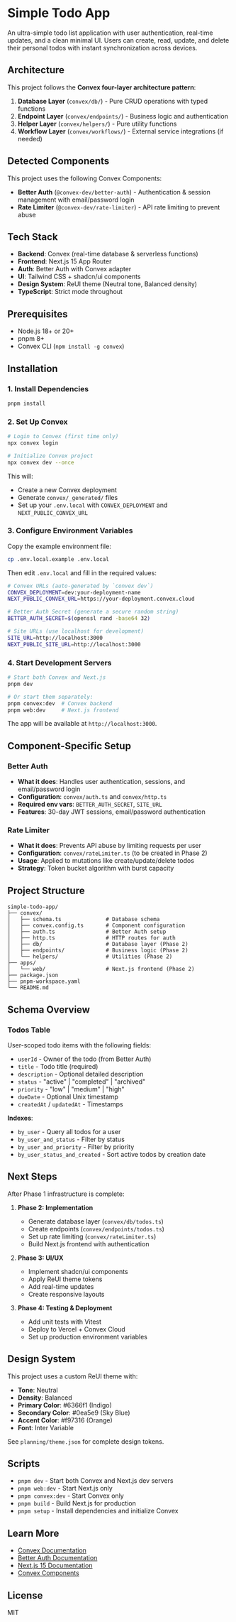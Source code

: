 # Simple Todo App

An ultra-simple todo list application with user authentication, real-time updates, and a clean minimal UI. Users can create, read, update, and delete their personal todos with instant synchronization across devices.

## Architecture

This project follows the **Convex four-layer architecture pattern**:

1. **Database Layer** (`convex/db/`) - Pure CRUD operations with typed functions
2. **Endpoint Layer** (`convex/endpoints/`) - Business logic and authentication
3. **Helper Layer** (`convex/helpers/`) - Pure utility functions
4. **Workflow Layer** (`convex/workflows/`) - External service integrations (if needed)

## Detected Components

This project uses the following Convex Components:

- **Better Auth** (`@convex-dev/better-auth`) - Authentication & session management with email/password login
- **Rate Limiter** (`@convex-dev/rate-limiter`) - API rate limiting to prevent abuse

## Tech Stack

- **Backend**: Convex (real-time database & serverless functions)
- **Frontend**: Next.js 15 App Router
- **Auth**: Better Auth with Convex adapter
- **UI**: Tailwind CSS + shadcn/ui components
- **Design System**: ReUI theme (Neutral tone, Balanced density)
- **TypeScript**: Strict mode throughout

## Prerequisites

- Node.js 18+ or 20+
- pnpm 8+
- Convex CLI (`npm install -g convex`)

## Installation

### 1. Install Dependencies

```bash
pnpm install
```

### 2. Set Up Convex

```bash
# Login to Convex (first time only)
npx convex login

# Initialize Convex project
npx convex dev --once
```

This will:
- Create a new Convex deployment
- Generate `convex/_generated/` files
- Set up your `.env.local` with `CONVEX_DEPLOYMENT` and `NEXT_PUBLIC_CONVEX_URL`

### 3. Configure Environment Variables

Copy the example environment file:

```bash
cp .env.local.example .env.local
```

Then edit `.env.local` and fill in the required values:

```bash
# Convex URLs (auto-generated by `convex dev`)
CONVEX_DEPLOYMENT=dev:your-deployment-name
NEXT_PUBLIC_CONVEX_URL=https://your-deployment.convex.cloud

# Better Auth Secret (generate a secure random string)
BETTER_AUTH_SECRET=$(openssl rand -base64 32)

# Site URLs (use localhost for development)
SITE_URL=http://localhost:3000
NEXT_PUBLIC_SITE_URL=http://localhost:3000
```

### 4. Start Development Servers

```bash
# Start both Convex and Next.js
pnpm dev

# Or start them separately:
pnpm convex:dev  # Convex backend
pnpm web:dev     # Next.js frontend
```

The app will be available at `http://localhost:3000`.

## Component-Specific Setup

### Better Auth

- **What it does**: Handles user authentication, sessions, and email/password login
- **Configuration**: `convex/auth.ts` and `convex/http.ts`
- **Required env vars**: `BETTER_AUTH_SECRET`, `SITE_URL`
- **Features**: 30-day JWT sessions, email/password authentication

### Rate Limiter

- **What it does**: Prevents API abuse by limiting requests per user
- **Configuration**: `convex/rateLimiter.ts` (to be created in Phase 2)
- **Usage**: Applied to mutations like create/update/delete todos
- **Strategy**: Token bucket algorithm with burst capacity

## Project Structure

```
simple-todo-app/
├── convex/
│   ├── schema.ts              # Database schema
│   ├── convex.config.ts       # Component configuration
│   ├── auth.ts                # Better Auth setup
│   ├── http.ts                # HTTP routes for auth
│   ├── db/                    # Database layer (Phase 2)
│   ├── endpoints/             # Business logic (Phase 2)
│   └── helpers/               # Utilities (Phase 2)
├── apps/
│   └── web/                   # Next.js frontend (Phase 2)
├── package.json
├── pnpm-workspace.yaml
└── README.md
```

## Schema Overview

### Todos Table

User-scoped todo items with the following fields:

- `userId` - Owner of the todo (from Better Auth)
- `title` - Todo title (required)
- `description` - Optional detailed description
- `status` - "active" | "completed" | "archived"
- `priority` - "low" | "medium" | "high"
- `dueDate` - Optional Unix timestamp
- `createdAt` / `updatedAt` - Timestamps

**Indexes**:
- `by_user` - Query all todos for a user
- `by_user_and_status` - Filter by status
- `by_user_and_priority` - Filter by priority
- `by_user_status_and_created` - Sort active todos by creation date

## Next Steps

After Phase 1 infrastructure is complete:

1. **Phase 2: Implementation**
   - Generate database layer (`convex/db/todos.ts`)
   - Create endpoints (`convex/endpoints/todos.ts`)
   - Set up rate limiting (`convex/rateLimiter.ts`)
   - Build Next.js frontend with authentication

2. **Phase 3: UI/UX**
   - Implement shadcn/ui components
   - Apply ReUI theme tokens
   - Add real-time updates
   - Create responsive layouts

3. **Phase 4: Testing & Deployment**
   - Add unit tests with Vitest
   - Deploy to Vercel + Convex Cloud
   - Set up production environment variables

## Design System

This project uses a custom ReUI theme with:

- **Tone**: Neutral
- **Density**: Balanced
- **Primary Color**: #6366f1 (Indigo)
- **Secondary Color**: #0ea5e9 (Sky Blue)
- **Accent Color**: #f97316 (Orange)
- **Font**: Inter Variable

See `planning/theme.json` for complete design tokens.

## Scripts

- `pnpm dev` - Start both Convex and Next.js dev servers
- `pnpm web:dev` - Start Next.js only
- `pnpm convex:dev` - Start Convex only
- `pnpm build` - Build Next.js for production
- `pnpm setup` - Install dependencies and initialize Convex

## Learn More

- [Convex Documentation](https://docs.convex.dev)
- [Better Auth Documentation](https://www.better-auth.com/docs)
- [Next.js 15 Documentation](https://nextjs.org/docs)
- [Convex Components](https://docs.convex.dev/components)

## License

MIT
